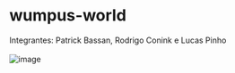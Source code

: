 # wumpus-world

Integrantes: Patrick Bassan, Rodrigo Conink e Lucas Pinho
<br>
<br>
![image](https://user-images.githubusercontent.com/61787168/198423350-d0c9c071-214f-46f7-aef7-223e44c86e73.png)
